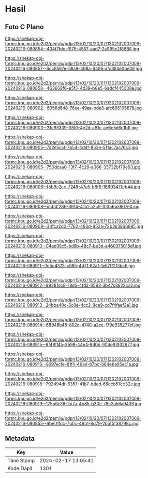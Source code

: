 # Hasil

## Foto C Plano

https://sirekap-obj-formc.kpu.go.id/e2d2/pemilu/pdpr/13/02/10/20/07/1302102007009-20240216-080854--434f7fdc-f875-4557-aad7-2a995c2f8888.jpg

https://sirekap-obj-formc.kpu.go.id/e2d2/pemilu/pdpr/13/02/10/20/07/1302102007009-20240216-080857--6cc8597e-59a8-468a-8495-afc384e0be09.jpg

https://sirekap-obj-formc.kpu.go.id/e2d2/pemilu/pdpr/13/02/10/20/07/1302102007009-20240216-080858--463669f6-e5f3-4d39-b8e5-6adcf445008e.jpg

https://sirekap-obj-formc.kpu.go.id/e2d2/pemilu/pdpr/13/02/10/20/07/1302102007009-20240216-080902--6056d648-76ea-49aa-bde8-afc696105878.jpg

https://sirekap-obj-formc.kpu.go.id/e2d2/pemilu/pdpr/13/02/10/20/07/1302102007009-20240216-080903--31c98339-38f0-4e2d-a61c-ae6e5d6c1bff.jpg

https://sirekap-obj-formc.kpu.go.id/e2d2/pemilu/pdpr/13/02/10/20/07/1302102007009-20240216-080905--7d2e5caf-7b54-4d4f-853e-511ac7aa76c3.jpg

https://sirekap-obj-formc.kpu.go.id/e2d2/pemilu/pdpr/13/02/10/20/07/1302102007009-20240216-080905--750dcaa0-13f7-4c29-a066-33732bf79e90.jpg

https://sirekap-obj-formc.kpu.go.id/e2d2/pemilu/pdpr/13/02/10/20/07/1302102007009-20240216-080906--f5b9e2ec-7248-47a5-b8f9-16693471eb44.jpg

https://sirekap-obj-formc.kpu.go.id/e2d2/pemilu/pdpr/13/02/10/20/07/1302102007009-20240216-080908--dcb0f289-3914-41b1-a2c9-f0356b3807e0.jpg

https://sirekap-obj-formc.kpu.go.id/e2d2/pemilu/pdpr/13/02/10/20/07/1302102007009-20240216-080909--34fca2d0-7762-480d-953a-72b3d3966895.jpg

https://sirekap-obj-formc.kpu.go.id/e2d2/pemilu/pdpr/13/02/10/20/07/1302102007009-20240216-080910--04ad09c5-bd6b-48c7-be3d-a460375015df.jpg

https://sirekap-obj-formc.kpu.go.id/e2d2/pemilu/pdpr/13/02/10/20/07/1302102007009-20240216-080911--7c5c4375-c095-4d7f-82af-1e57ff213bc6.jpg

https://sirekap-obj-formc.kpu.go.id/e2d2/pemilu/pdpr/13/02/10/20/07/1302102007009-20240216-080912--98281dc8-18db-4fd3-8593-3b47c8622ca2.jpg

https://sirekap-obj-formc.kpu.go.id/e2d2/pemilu/pdpr/13/02/10/20/07/1302102007009-20240216-080913--24bbe40c-6c8e-4cc2-8ce9-cd7f4faef2a1.jpg

https://sirekap-obj-formc.kpu.go.id/e2d2/pemilu/pdpr/13/02/10/20/07/1302102007009-20240216-080914--68948b45-802d-4740-a2ce-f79e935277ef.jpg

https://sirekap-obj-formc.kpu.go.id/e2d2/pemilu/pdpr/13/02/10/20/07/1302102007009-20240216-080915--6f48ff45-3598-44e4-8d0d-90de93f02677.jpg

https://sirekap-obj-formc.kpu.go.id/e2d2/pemilu/pdpr/13/02/10/20/07/1302102007009-20240216-080916--9697ecfe-81f4-46a4-b7bc-664e6e95ec1a.jpg

https://sirekap-obj-formc.kpu.go.id/e2d2/pemilu/pdpr/13/02/10/20/07/1302102007009-20240216-080918--792494df-6357-41b7-bded-66ccb57cc32e.jpg

https://sirekap-obj-formc.kpu.go.id/e2d2/pemilu/pdpr/13/02/10/20/07/1302102007009-20240216-080919--175b6c36-2d7a-4b85-b30e-78c3a56a9436.jpg

https://sirekap-obj-formc.kpu.go.id/e2d2/pemilu/pdpr/13/02/10/20/07/1302102007009-20240216-080855--6be01fdc-7b0c-49b1-8d79-2b5f5f38798c.jpg


## Metadata

| Key        | Value               |
| ---------- | ------------------- |
| Time Stamp | 2024-02-17 13:05:41 |
| Kode Dapil | 1301                |




